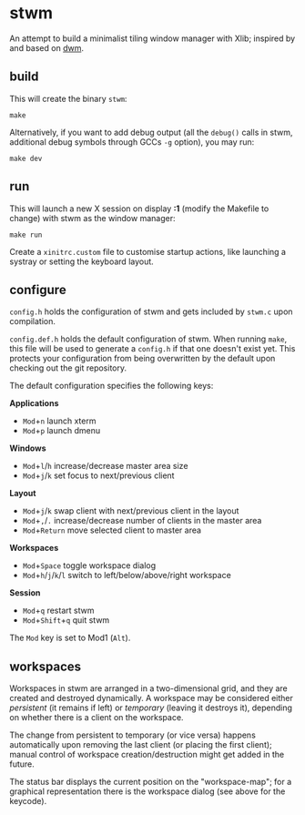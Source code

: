 stwm
====

An attempt to build a minimalist tiling window manager with Xlib; inspired by
and based on [dwm](http://dwm.suckless.org/).


build
-----

This will create the binary <code>stwm</code>:

	make

Alternatively, if you want to add debug output (all the <code>debug()</code>
calls in stwm, additional debug symbols through GCCs <code>-g</code> option),
you may run:

	make dev


run
---

This will launch a new X session on display **:1** (modify the Makefile to
change) with stwm as the window manager:

	make run

Create a <code>xinitrc.custom</code> file to customise startup actions, like
launching a systray or setting the keyboard layout.


configure
---------

<code>config.h</code> holds the configuration of stwm and gets included by
<code>stwm.c</code> upon compilation.

<code>config.def.h</code> holds the default configuration of stwm. When running
<code>make</code>, this file will be used to generate a <code>config.h</code> if
that one doesn't exist yet. This protects your configuration from being
overwritten by the default upon checking out the git repository.

The default configuration specifies the following keys:

**Applications**

* <code>Mod</code>+<code>n</code>
  launch xterm
* <code>Mod</code>+<code>p</code>
  launch dmenu

**Windows**

* <code>Mod</code>+<code>l</code>/<code>h</code>
  increase/decrease master area size
* <code>Mod</code>+<code>j</code>/<code>k</code>
  set focus to next/previous client

**Layout**

* <code>Mod</code>+<code>j</code>/<code>k</code>
  swap client with next/previous client in the layout
* <code>Mod</code>+<code>,</code>/<code>.</code>
  increase/decrease number of clients in the master area
* <code>Mod</code>+<code>Return</code>
  move selected client to master area

**Workspaces**

* <code>Mod</code>+<code>Space</code>
  toggle workspace dialog
* <code>Mod</code>+<code>h</code>/<code>j</code>/<code>k</code>/<code>l</code>
  switch to left/below/above/right workspace

**Session**

* <code>Mod</code>+<code>q</code>
  restart stwm
* <code>Mod</code>+<code>Shift</code>+<code>q</code>
  quit stwm

The <code>Mod</code> key is set to Mod1 (<code>Alt</code>).


workspaces
----------

Workspaces in stwm are arranged in a two-dimensional grid, and they are created
and destroyed dynamically. A workspace may be considered either *persistent*
(it remains if left) or *temporary* (leaving it destroys it), depending on
whether there is a client on the workspace.

The change from persistent to temporary (or vice versa) happens automatically
upon removing the last client (or placing the first client); manual control of
workspace creation/destruction might get added in the future.

The status bar displays the current position on the "workspace-map"; for a
graphical representation there is the workspace dialog (see above for the
keycode).

